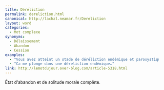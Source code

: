 ```yaml
---
title: Déréliction
permalink: dereliction.html
canonical: http://lachal.neamar.fr/Dereliction
layout: word
categories:
  - Mot complexe
synonyms:
  - Délaissement
  - Abandon
  - Cession
examples:
  - "Vous avez atteint un stade de déréliction endémique et paroxystique…"
  - "Ca me plonge dans une déreliction endémique…"
link: http://lemotdujour.over-blog.com/article-5318.html
---
```


État d'abandon et de solitude morale complète.

